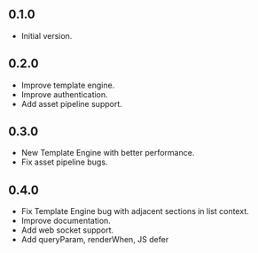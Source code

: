 ## 0.1.0

- Initial version.

## 0.2.0

- Improve template engine.
- Improve authentication.
- Add asset pipeline support.

## 0.3.0

- New Template Engine with better performance.
- Fix asset pipeline bugs.

## 0.4.0

- Fix Template Engine bug with adjacent sections in list context.
- Improve documentation.
- Add web socket support.
- Add queryParam, renderWhen, JS defer

